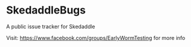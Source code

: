 # SkedaddleBugs
A public issue tracker for Skedaddle

Visit: https://www.facebook.com/groups/EarlyWormTesting for more info
